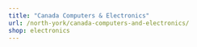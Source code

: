 ```yaml
---
title: "Canada Computers & Electronics"
url: /north-york/canada-computers-and-electronics/
shop: electronics
---
```

